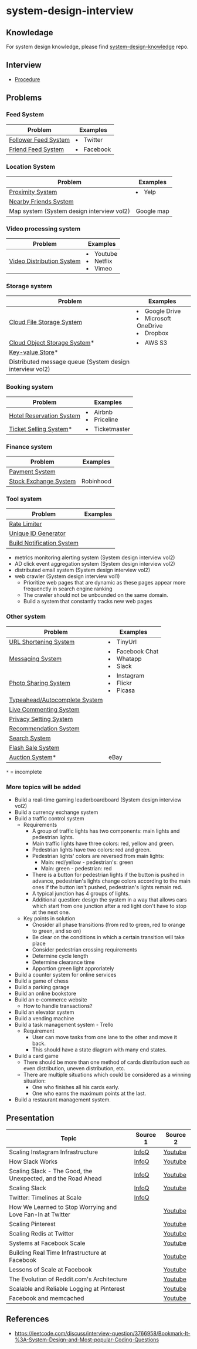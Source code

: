 # system-design-interview

## Knowledage
For system design knowledge, please find [system-design-knowledge](https://github.com/wuyichen24/system-design-knowledge) repo.

## Interview
- [Procedure](interview/Procedure.md)

## Problems
### Feed System
| Problem | Examples |
|----|----|
| [Follower Feed System](problems/feed/Follower_Feed_System.md) | <li>Twitter |
| [Friend Feed System](problems/feed/Friend_Feed_System.md) | <li>Facebook |

### Location System
| Problem | Examples |
|----|----|
| [Proximity System](problems/location/Proximity_System.md) | <li>Yelp |
| [Nearby Friends System](problems/location/Nearby_Friends_System.md) | |
| Map system (System design interview vol2) | Google map |

### Video processing system
| Problem | Examples |
|----|----|
| [Video Distribution System](problems/video/Video_Distribution_System.md) | <li>Youtube<li>Netflix<li>Vimeo |

### Storage system
| Problem | Examples |
|----|----|
| [Cloud File Storage System](problems/storage/Cloud_File_Storage_System.md) | <li>Google Drive<li>Microsoft OneDrive<li>Dropbox |
| [Cloud Object Storage System]()* | <li>AWS S3 |
| [Key-value Store]()* | |
| Distributed message queue (System design interview vol2) | |

### Booking system
| Problem | Examples |
|----|----|
| [Hotel Reservation System](problems/booking/Hotel_Reservation_System.md) | <li>Airbnb<li>Priceline |
| [Ticket Selling System]()* | <li>Ticketmaster |

### Finance system
| Problem | Examples |
|----|----|
| [Payment System](problems/finance/Payment_System.md) | |
| [Stock Exchange System](problems/finance/Stock_Exchange_System.md) | Robinhood |

### Tool system
| Problem | Examples |
|----|----|
| [Rate Limiter](problems/Build_Rate_Limiter.md) | |
| [Unique ID Generator](problems/Build_Unique_ID_Generator.md) | |
| [Build Notification System](Build_Notification_System.md) | |

- metrics monitoring alerting system (System design interview vol2)
- AD click event aggregation system (System design interview vol2)
- distributed email system (System design interview vol2)
- web crawler (System design interview vol1)
   - Prioritize web pages that are dynamic as these pages appear  more frequenctly in search engine ranking
   - The crawler should not be unbounded on the same domain.
   - Build a system that constantly tracks new web pages

### Other system
| Problem | Examples |
|----|----|
| [URL Shortening System](problems/Build_URL_Shortening_System.md) | <li>TinyUrl |
| [Messaging System](problems/Build_Messaging_System.md) | <li>Facebook Chat<li>Whatapp<li>Slack |
| [Photo Sharing System](problems/Build_Photo_Sharing_System.md) | <li>Instagram<li>Flickr<li>Picasa |
| [Typeahead/Autocomplete System](problems/Build_Typeahead_Autocomplete_System.md) | |
| [Live Commenting System](problems/Build_Live_Commenting_System.md) | | 
| [Privacy Setting System](problems/Build_Privacy_Setting_System.md) | |
| [Recommendation System](problems/Build_Recommendation_System.md) | |
| [Search System](problems/Build_Search_System.md) | |
| [Flash Sale System](problems/Build_Flash_Sale_System.md) | |
| [Auction System](problems/Build_Auction_System.md)* | eBay |


`*` = incomplete

### More topics will be added
- Build a real-time gaming leaderboardboard (System design interview vol2)
- Build a currency exchange system
- Build a traffic control system
  - Requirements
     - A group of traffic lights has two components: main lights and pedestrian lights.
     - Main traffic lights have three colors: red, yellow and green.
     - Pedestrian lights have two colors: red and green.
     - Pedestrian lights' colors are reversed from main lights:
        - Main: red/yellow - pedestrian's: green
        - Main: green - pedestrian: red
     - There is a button for pedestrian lights if the button is pushed in advance, pedestrian's lights change colors according to the main ones if the button isn't pushed, pedestrian's lights remain red.
     - A typical junction has 4 groups of lights.
     - Additional question: design the system in a way that allows cars which start from one junction after a red light don't have to stop at the next one.
  - Key points in solution
     - Cnosider all phase transitions (from red to green, red to orange to green, and so on)
     - Be clear on the conditions in which a certain transition will take place
     - Consider pedestrian crossing requirements
     - Determine cycle length
     - Determine clearance time
     - Apportion green light approriately
- Build a counter system for online services
- Build a game of chess
- Build a parking garage
- Build an online bookstore
- Build an e-commerce website
   - How to handle transactions?
- Build an elevator system
- Build a vending machine
- Build a task management system - Trello
   - Requirement
      - User can move tasks from one lane to the other and move it back.
      - This should have a state diagram with many end states.
- Build a card game
   - There should be more than one method of cards distribution such as even distribution, uneven distribution, etc.
   - There are multiple situations which could be considered as a winning situation:
      - One who finishes all his cards early.
      - One who earns the maximum points at the last.
- Build a restaurant management system.

## Presentation
| Topic | Source 1 | Source 2 |
|----|----|----|
| Scaling Instagram Infrastructure | [InfoQ](https://www.infoq.com/presentations/instagram-scale-infrastructure/) | [Youtube](https://www.youtube.com/watch?v=hnpzNAPiC0E) |
| How Slack Works | [InfoQ](https://www.infoq.com/presentations/slack-infrastructure/) | [Youtube](https://www.youtube.com/watch?v=WE9c9AZe-DY) |
| Scaling Slack - The Good, the Unexpected, and the Road Ahead | [InfoQ](https://www.infoq.com/presentations/slack-scalability-2018/) | [Youtube](https://www.youtube.com/watch?v=_M-oHxknfnI) |
| Scaling Slack | [InfoQ](https://www.infoq.com/presentations/slack-scalability/) | [Youtube](https://www.youtube.com/watch?v=x1Uz3rMlOBo) |
| Twitter: Timelines at Scale | [InfoQ](https://www.infoq.com/presentations/Twitter-Timeline-Scalability/) | |
| How We Learned to Stop Worrying and Love Fan-In at Twitter | | [Youtube](https://www.youtube.com/watch?v=WEgCjwyXvwc) |
| Scaling Pinterest | | [Youtube](https://www.youtube.com/watch?v=jQNCuD_hxdQ) |
| Scaling Redis at Twitter | | [Youtube](https://www.youtube.com/watch?v=rP9EKvWt0zo) |
| Systems at Facebook Scale | | [Youtube](https://www.youtube.com/watch?v=dlixGkelP9U) |
| Building Real Time Infrastructure at Facebook | | [Youtube](https://www.youtube.com/watch?v=ODkEWsO5I30) |
| Lessons of Scale at Facebook | | [Youtube](https://www.youtube.com/watch?v=QCHiNEw73AU) |
| The Evolution of Reddit.com's Architecture | | [Youtube](https://www.youtube.com/watch?v=nUcO7n4hek4) |
| Scalable and Reliable Logging at Pinterest | | [Youtube](https://www.youtube.com/watch?v=DphnpWVYeG8) | 
| Facebook and memcached | | [Youtube](https://www.youtube.com/watch?v=UH7wkvcf0ys) |

## References
- https://leetcode.com/discuss/interview-question/3766958/Bookmark-It-%3A-System-Design-and-Most-popular-Coding-Questions
